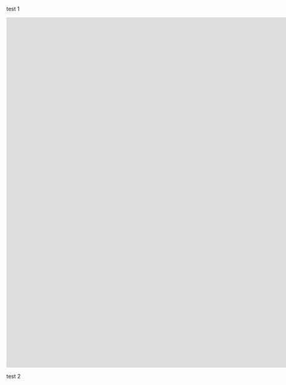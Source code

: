 test 1
<iframe scrolling="no" title="Shamir Secret Sharing degree 2" src="https://www.geogebra.org/material/iframe/id/sjtbatu2/width/1700/height/917/border/888888/sfsb/true/smb/false/stb/false/stbh/false/ai/false/asb/false/sri/false/rc/false/ld/false/sdz/false/ctl/false" width="1700px" height="917px" style="border:0px;"> </iframe>

test 2